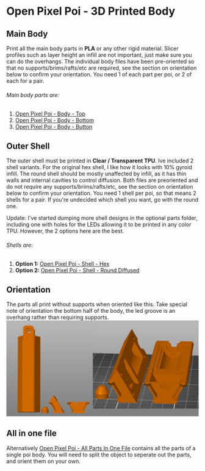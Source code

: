# Open Pixel Poi - 3D Printed Body

## Main Body
Print all the main body parts in **PLA** or any other rigid material. Slicer profiles such as layer height an infill are not important, just make sure you can do the overhangs. The individual body files have been pre-oriented so that no supports/brims/rafts/etc are required, see the section on orientation below to confirm your orientation. You need 1 of each part per poi, or 2 of each for a pair.
###### Main body parts are:
1. [Open Pixel Poi - Body - Top](<https://github.com/Mitchlol/Open-Pixel-Poi/raw/refs/heads/main/Hardware/3D%20Printable%20Body/Open%20Pixel%20Poi%20-%20Body%20-%20Top.3mf>)
1. [Open Pixel Poi - Body - Bottom](<https://github.com/Mitchlol/Open-Pixel-Poi/raw/refs/heads/main/Hardware/3D%20Printable%20Body/Open%20Pixel%20Poi%20-%20Body%20-%20Bottom.3mf>)
1. [Open Pixel Poi - Body - Button](<https://github.com/Mitchlol/Open-Pixel-Poi/raw/refs/heads/main/Hardware/3D%20Printable%20Body/Open%20Pixel%20Poi%20-%20Body%20-%20Button.3mf>)

## Outer Shell
The outer shell must be printed in **Clear / Transparent TPU**. Ive included 2 shell variants. For the original hex shell, I like how it looks with 10% gyroid infill. The round shell should be mostly unaffected by infill, as it has thin walls and internal cavities to control diffusion. Both files are preoriented and do not require any supports/brims/rafts/etc, see the section on orientation below to confirm your orientation. You need 1 shell per poi, so that means 2 shells for a pair. If you're undecided which shell you want, go with the round one.

Update: I've started dumping more shell designs in the optional parts folder, including one with holes for the LEDs allowing it to be printed in any color TPU. However, the 2 options here are the best.
###### Shells are:
1. **Option 1:** [Open Pixel Poi - Shell - Hex](<https://github.com/Mitchlol/Open-Pixel-Poi/raw/refs/heads/main/Hardware/3D%20Printable%20Body/Open%20Pixel%20Poi%20-%20Shell%20-%20Hex.3mf>)
1. **Option 2:** [Open Pixel Poi - Shell - Round Diffused](<https://github.com/Mitchlol/Open-Pixel-Poi/raw/refs/heads/main/Hardware/3D%20Printable%20Body/Open%20Pixel%20Poi%20-%20Shell%20-%20Round%20Diffused.3mf>)

## Orientation
The parts all print without supports when oriented like this. Take special note of orientation the bottom half of the body, the led groove is an overhang rather than requiring supports.
![orientation](print_orientation.png)

## All in one file
Alternatively [Open Pixel Poi - All Parts In One File](<Open Pixel Poi - All Parts In One File.3mf>) contains all the parts of a single poi body. You will need to split the object to seperate out the parts, and orient them on your own.
